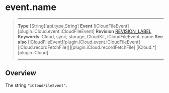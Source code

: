 # event.name

> --------------------- ------------------------------------------------------------------------------------------
> __Type__              [String][api.type.String]
> __Event__             [iCloudFileEvent][plugin.iCloud.event.iCloudFileEvent]
> __Revision__          [REVISION_LABEL](REVISION_URL)
> __Keywords__          iCloud, sync, storage, CloudKit, iCloudFileEvent, name
> __See also__          [iCloudFileEvent][plugin.iCloud.event.iCloudFileEvent]
>						[iCloud.recordFetchFile()][plugin.iCloud.recordFetchFile]
>                       [iCloud.*][plugin.iCloud]
> --------------------- ------------------------------------------------------------------------------------------

## Overview

The string `"iCloudFileEvent"`.


